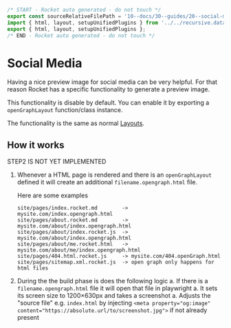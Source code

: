 ```js server
/* START - Rocket auto generated - do not touch */
export const sourceRelativeFilePath = '10--docs/30--guides/20--social-media.rocket.md';
import { html, layout, setupUnifiedPlugins } from '../../recursive.data.js';
export { html, layout, setupUnifiedPlugins };
/* END - Rocket auto generated - do not touch */
```

# Social Media

Having a nice preview image for social media can be very helpful.
For that reason Rocket has a specific functionality to generate a preview image.

This functionality is disable by default. You can enable it by exporting a `openGraphLayout` function/class instance.

The functionality is the same as normal [Layouts](../20--basics/50--layouts.rocket.md).

## How it works

<inline-notification type="danger">

STEP2 IS NOT YET IMPLEMENTED

</inline-notification>

1. Whenever a HTML page is rendered and there is an `openGraphLayout` defined it will create an additional `filename.opengraph.html` file.

   Here are some examples

   ```
   site/pages/index.rocket.md        -> mysite.com/index.opengraph.html
   site/pages/about.rocket.md        -> mysite.com/about/index.opengraph.html
   site/pages/about/index.rocket.js  -> mysite.com/about/index.opengraph.html
   site/pages/about/me.rocket.html   -> mysite.com/about/me/index.opengraph.html
   site/pages/404.html.rocket.js     -> mysite.com/404.openGraph.html
   site/pages/sitemap.xml.rocket.js  -> open graph only happens for html files
   ```

2. During the the build phase is does the following logic
   a. If there is a `filename.opengraph.html` file it will open that file in playwright
   a. It sets its screen size to 1200×630px and takes a screenshot
   a. Adjusts the "source file" e.g. `index.html` by injecting `<meta property="og:image" content="https://absolute.url/to/screenshot.jpg">` if not already present
